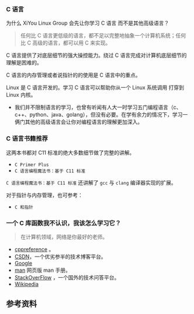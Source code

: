 ### C 语言

为什么 XiYou Linux Group 会先让你学习 C 语言 而不是其他高级语言？

>任何比 C 语言更低级的语言，都不足以完整地抽象一个计算机系统；任何比 C 高级的语言，都可以用 C 来实现。

C 语言提供了对底层细节的强大操控能力。绕过 C 语言完成对计算机底层细节的理解是困难的。

C 语言的内存管理或者说指针的的使用是 C 语言中的重点。

Linux 是 C 语言开发的。学习 C 语言可以帮助你从一个 Linux 系统调用 打穿到 Linux 内核。

* 我们并不限制语言的学习，也曾有听闻有人大一时学习五门编程语言（c、c++、python、java、golang），但没有必要。在学有余力的情况下，学习一俩门其他的高级语言会让你对编程语言的理解更加深入。

### C 语言书籍推荐

这两本书都对 C11 标准的绝大多数细节做了完整的讲解。

- `C Primer Plus`
- `C 语言编程魔法书：基于 C11 标准`

`C 语言编程魔法书：基于 C11 标准` 还讲解了 `gcc` 与 `clang` 编译器实现的扩展。

对于指针与内存管理，也可参考：
- `C 和指针`

### 一个 C 库函数我不认识，我该怎么学习它？

> 在计算机领域，网络是你最好的老师。

- [cppreference](https://en.cppreference.com) 。
- [CSDN](https://www.csdn.net)，一个优劣参半的技术博客平台。
- [Google](https://www.google.com)
- [man](https://man7.org) 网页版 man 手册。
- [StackOverFlow](https://stackoverflow.com/) ，一个国外的技术问答平台。
- [Wikipedia](https://en.wikipedia.org)

## 参考资料

[^1]: [CSE251-Programming in C](https://www.cse.msu.edu/~cse251/index.html).